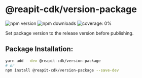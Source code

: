 # @reapit-cdk/version-package


![npm version](https://img.shields.io/npm/v/@reapit-cdk/version-package)
![npm downloads](https://img.shields.io/npm/dm/@reapit-cdk/version-package)
![coverage: 0%](https://img.shields.io/badge/coverage-0%-red)

Set package version to the release version before publishing.

## Package Installation:

```sh
yarn add --dev @reapit-cdk/version-package
# or
npm install @reapit-cdk/version-package --save-dev
```